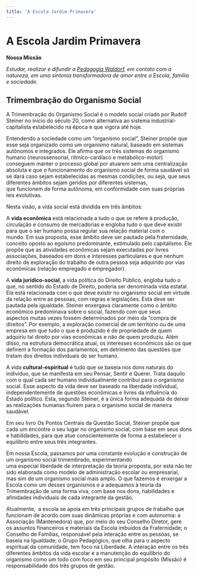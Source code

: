 ```yaml
---
title: 'A Escola Jardim Primavera'
---
```


# A Escola Jardim Primavera

**Nossa Missão**

_Estudar, realizar e difundir a [Pedagogia Waldorf](../pedagogia-waldorf), em contato com a natureza, em uma sintonia transformadora de amor entre a Escola, família e sociedade._

## Trimembração do Organismo Social

A Trimembração do Organismo Social é o modelo social criado por Rudolf Steiner no início do século 20, como alternativa ao sistema industrial-capitalista estabelecido na época e que vigora até hoje. 

Entendendo a sociedade como um “organismo social”, Steiner propõe que esse seja organizado como um organismo natural, baseado em sistemas autônomos e integrados. Ele afirma que os três sistemas do organismo humano (neurossensorial, rítmico-cardíaco e metabólico-motor) conseguem manter o processo global por atuarem sem uma centralização absoluta e que o funcionamento do organismo social de forma saudável só se dará caso sejam estabelecidas as mesmas condições, ou seja, que seus diferentes âmbitos sejam geridos por diferentes sistemas, que funcionem de forma autônoma, em conformidade com suas próprias leis evolutivas. 

 Nesta visão, a vida social está dividida em três âmbitos:

A **vida econômica** está relacionada a tudo o que se refere à produção, circulação e consumo de mercadorias e engloba tudo o que deve existir para que o ser humano possa regular sua relação material com o mundo. Em sua proposta, esse âmbito deve ser pautado pela fraternidade, conceito oposto ao egoísmo predominante, estimulado pelo capitalismo. Ele propõe que as atividades econômicas sejam executadas por livres associações, baseados em dons e interesses particulares e que nenhum direito de exploração do trabalho de outra pessoa seja adquirido por vias econômicas (relação empregado e empregador).  

A **vida jurídico-social**, a vida política do Direito Público, engloba tudo o que, no sentido do Estado de Direito, poderia ser denominada vida estatal. Ela está relacionada com o que deve existir no organismo social em virtude da relação entre as pessoas, com regras e legislações. Esta deve ser pautada pela igualdade. Steiner enxergava claramente como o âmbito econômico predominava sobre o social, fazendo com que seus aspectos muitas vezes fossem determinados por meio da “compra de direitos”. Por exemplo, a exploração comercial de um território ou de uma empresa em que tudo o que é produzido é de propriedade de quem adquiriu tal direito por vias econômicas e não de quem produziu. Além disso, na estrutura democrática atual, os interesses econômicos são os que definem a formação dos parlamentos, em detrimento das questões que tratam dos direitos individuais do ser humano. 

A vida **cultural-espiritual** é tudo que se baseia nos dons naturais do indivíduo, que se manifesta em seu Pensar, Sentir e Querer. Trata daquilo com o qual cada ser humano individualmente contribui para o organismo social. Esse aspecto da vida deve ser baseado na liberdade individual, independentemente de questões econômicas e livres da influência do Estado político. Esta, segundo Steiner, é a única forma adequada de deixar as realizações humanas fluírem para o organismo social de maneira saudável. 

Em seu livro Os Pontos Centrais da Questão Social, Steiner propõe que cada um encontre o seu lugar no organismo social, com base em seus dons e habilidades, para que atue conscientemente de forma a estabelecer o equilíbrio entre seus três integrantes. 

Em nossa Escola, passamos por uma constante evolução e construção de um organismo social trimembrado, experimentando uma especial liberdade de interpretação da teoria proposta, por esta não ter sido elaborada como modelo de administração escolar ou empresarial, mas sim de um organismo social mais amplo. O que fazemos é enxergar a Escola como um desses organismos e a adequamos à teoria da Trimembração de uma forma viva, com base nos dons, habilidades e afinidades individuais de cada integrante da gestão. 

Atualmente,  a escola se apoia em três principais grupos de trabalho que funcionam de acordo com suas dinâmicas próprias e com autonomia: a Associação (Mantenedora) que, por meio do seu Conselho Diretor, gere os assuntos financeiros e materiais da Escola imbuídos da Fraternidade; o Conselho de Famílias, responsável pela interação entre as pessoas, se baseia na Igualdade; o Grupo Pedagógico, que olha para o aspecto espiritual da comunidade, tem foco na Liberdade. A interação entre os três diferentes âmbitos da vida escolar e a manutenção do equilíbrio do organismo como um todo com foco em seu principal propósito (Missão) é responsabilidade dos três grupos de gestão.